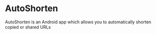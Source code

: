 # AutoShorten
AutoShorten is an Android app which allows you to automatically shorten copied or shared URLs
